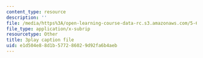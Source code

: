 ```yaml
---
content_type: resource
description: ''
file: /media/https%3A/open-learning-course-data-rc.s3.amazonaws.com/5-60-thermodynamics-kinetics-spring-2008/e1d504e88d1b577286029d92fa6b4aeb_HYh3aq_NG8Q.vtt
file_type: application/x-subrip
resourcetype: Other
title: 3play caption file
uid: e1d504e8-8d1b-5772-8602-9d92fa6b4aeb
---
```

